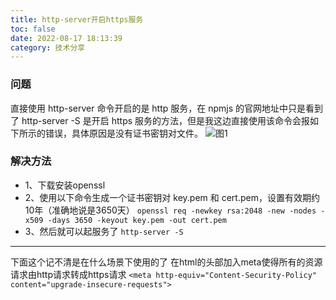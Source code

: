```yaml
---
title: http-server开启https服务
toc: false
date: 2022-08-17 18:13:39
category: 技术分享
---
```

### 问题
直接使用 http-server 命令开启的是 http 服务，在 npmjs 的官网地址中只是看到了 http-server -S 是开启 https 服务的方法，但是我这边直接使用该命令会报如下所示的错误，具体原因是没有证书密钥对文件。
![图1](https://foruda.gitee.com/images/1676620564917247477/32d29592_358662.png)
### 解决方法
- 1、下载安装openssl
- 2、使用以下命令生成一个证书密钥对 key.pem 和 cert.pem，设置有效期约10年（准确地说是3650天）
`openssl req -newkey rsa:2048 -new -nodes -x509 -days 3650 -keyout key.pem -out cert.pem`
- 3、然后就可以起服务了
`http-server -S`

---
下面这个记不清是在什么场景下使用的了
在html的头部加入meta使得所有的资源请求由http请求转成https请求
`<meta http-equiv="Content-Security-Policy" content="upgrade-insecure-requests">`